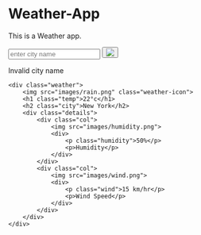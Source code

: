 # Weather-App
This is a Weather app.
<!DOCTYPE html>
<html>
<head>
    <meta name="viewport" content="width-device-width, initial-sacele-1.0">
    <title >Weather App</title>
    <link rel="stylesheet" href="style.css">
    
</head>
<body>

<div class="card">
    <div class="search">
        <input type="text" placeholder="enter city name"
        spellcheck="false">
        <button><img src="images/search.png"></button>
    </div>
    <div class="error">
        <p>Invalid city name</p>
    </div>

    <div class="weather">
        <img src="images/rain.png" class="weather-icon">
        <h1 class="temp">22°c</h1>
        <h2 class="city">New York</h2>
        <div class="details">
            <div class="col">
                <img src="images/humidity.png">
                <div>
                    <p class="humidity">50%</p>
                    <p>Humidity</p>
                </div>
            </div>
            <div class="col">
                <img src="images/wind.png">
                <div>
                    <p class="wind">15 km/hr</p>
                    <p>Wind Speed</p>
                </div>
            </div>
        </div>
    </div>
</div>

<script>

const apiKey = "c4b7e09574de35fcaf457ee9170d6584";
const apiUrl = "https://api.openweathermap.org/data/2.5/weather?units=metric&q=";

const searchBox = document.querySelector(".search input");
const searchBtn = document.querySelector(".search button");
const weatherIcon = document.querySelector(".weather-icon");

async function checkweather(city){
    const response = await fetch(apiUrl + city + `&appid=${apiKey}` );

    if(response.status == 404){
        document.querySelector(".error").style.display = "block";
        document.querySelector(".weather").style.display = "none";
    }
    else{

    var data = await response.json();

    document.querySelector(".city").innerHTML = data.name;
    document.querySelector(".temp").innerHTML = Math.round(data.main.temp) + "°c";
    document.querySelector(".humidity").innerHTML = data.main.humidity + "%";
    document.querySelector(".wind").innerHTML = data.wind.speed + "km/hr";

    if(data.weather[0].main == "Clouds"){
        weatherIcon.src = "images/clouds.png";

    }
    else if(data.weather[0].main == "Clear"){
        weatherIcon.src = "images/clear.png";
    }
    else if(data.weather[0].main == "Rain"){
        weatherIcon.src = "images/rain.png";
    }
    else if(data.weather[0].main == "Drizzle"){
        weatherIcon.src = "images/drizzle.png";
    }
    else if(data.weather[0].main == "Mist"){
        weatherIcon.src = "images/mist.png";
    }

    document.querySelector(".weather").style.display = "block";
    document.querySelector(".error").style.display = "npne";


} 
}


searchBtn.addEventListener("click", ()=>{
    checkweather(searchBox.value);
})

checkweather();

</script>
</body>
</html>
